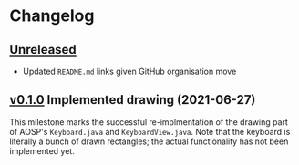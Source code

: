 # Changelog


## [Unreleased]

- Updated `README.md` links given GitHub organisation move


## [v0.1.0] Implemented drawing (2021-06-27)

This milestone marks the successful re-implmentation
of the drawing part of AOSP's `Keyboard.java` and `KeyboardView.java`.
Note that the keyboard is literally a bunch of drawn rectangles;
the actual functionality has not been implemented yet.


[Unreleased]: https://github.com/stroke-input/stroke-input-android/compare/v0.1.0...HEAD
[v0.1.0]: https://github.com/stroke-input/stroke-input-android/releases/tag/v0.1.0
